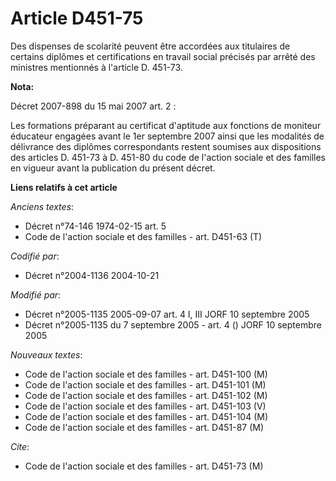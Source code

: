 # Article D451-75

Des dispenses de scolarité peuvent être accordées aux titulaires de certains diplômes et certifications en travail social
précisés par arrêté des ministres mentionnés à l'article D. 451-73.

**Nota:**

Décret 2007-898 du 15 mai 2007 art. 2 : 

Les formations préparant au certificat d'aptitude aux fonctions de moniteur éducateur engagées avant le 1er septembre 2007
ainsi que les modalités de délivrance des diplômes correspondants restent soumises aux dispositions des articles D. 451-73 à
D. 451-80 du code de l'action sociale et des familles en vigueur avant la publication du présent décret.

**Liens relatifs à cet article**

_Anciens textes_:

  - Décret n°74-146 1974-02-15 art. 5
  - Code de l'action sociale et des familles - art. D451-63 (T)

_Codifié par_:

  - Décret n°2004-1136 2004-10-21

_Modifié par_:

  - Décret n°2005-1135 2005-09-07 art. 4 I, III JORF 10 septembre 2005
  - Décret n°2005-1135 du 7 septembre 2005 - art. 4 () JORF 10 septembre 2005

_Nouveaux textes_:

  - Code de l'action sociale et des familles - art. D451-100 (M)
  - Code de l'action sociale et des familles - art. D451-101 (M)
  - Code de l'action sociale et des familles - art. D451-102 (M)
  - Code de l'action sociale et des familles - art. D451-103 (V)
  - Code de l'action sociale et des familles - art. D451-104 (M)
  - Code de l'action sociale et des familles - art. D451-87 (M)

_Cite_:

  - Code de l'action sociale et des familles - art. D451-73 (M)
